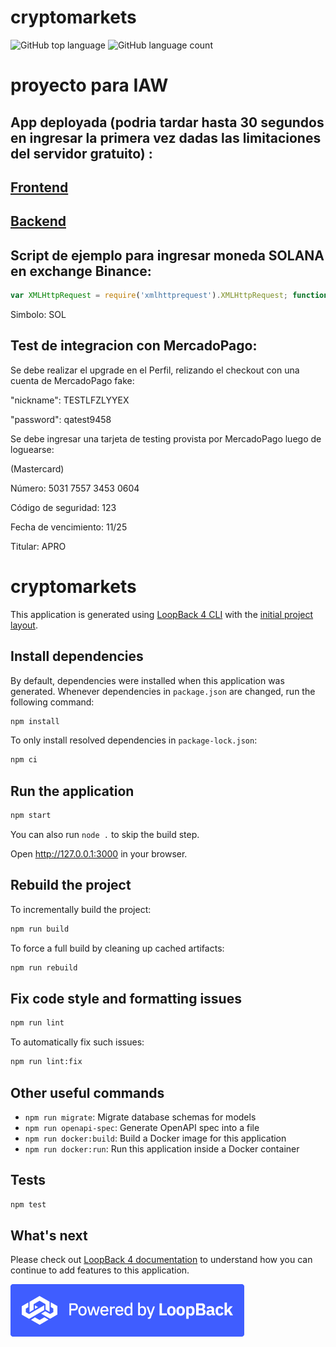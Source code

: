 # cryptomarkets

![GitHub top language](https://img.shields.io/github/languages/top/cristiancmd/crypto-markets-backend)
![GitHub language count](https://img.shields.io/github/languages/count/cristiancmd/crypto-markets-backend)

# proyecto para IAW


## App deployada (podria tardar hasta 30 segundos en ingresar la primera vez dadas las limitaciones del servidor gratuito) :

## [Frontend](https://crypto-markets-iaw.netlify.app/)


## [Backend](https://crypto-markets-api.herokuapp.com/)

## Script de ejemplo para ingresar moneda SOLANA en exchange Binance:
```js
var XMLHttpRequest = require('xmlhttprequest').XMLHttpRequest; function getCoin(callback) { var xhr = new XMLHttpRequest(); xhr.onreadystatechange = (e) => { if (xhr.readyState !== 4) { return; }; if (xhr.status === 200) { callback(JSON.parse(xhr.responseText).price); } else { console.warn('request_error'); }; }; xhr.open('GET', 'https://api.binance.com/api/v3/ticker/price?symbol=SOLUSDT'); xhr.send(); }; getCoin(returnCallback);
```
Simbolo: SOL

## Test de integracion con MercadoPago:

Se debe realizar el upgrade en el Perfil, relizando el checkout con una cuenta de MercadoPago fake:

"nickname": TESTLFZLYYEX

"password": qatest9458

Se debe ingresar una tarjeta de testing provista por MercadoPago luego de loguearse:

(Mastercard)

Número: 5031 7557 3453 0604

Código de seguridad: 123

Fecha de vencimiento: 11/25

Titular: APRO




# cryptomarkets

This application is generated using [LoopBack 4 CLI](https://loopback.io/doc/en/lb4/Command-line-interface.html) with the
[initial project layout](https://loopback.io/doc/en/lb4/Loopback-application-layout.html).

## Install dependencies

By default, dependencies were installed when this application was generated.
Whenever dependencies in `package.json` are changed, run the following command:

```sh
npm install
```

To only install resolved dependencies in `package-lock.json`:

```sh
npm ci
```

## Run the application

```sh
npm start
```

You can also run `node .` to skip the build step.

Open http://127.0.0.1:3000 in your browser.

## Rebuild the project

To incrementally build the project:

```sh
npm run build
```

To force a full build by cleaning up cached artifacts:

```sh
npm run rebuild
```

## Fix code style and formatting issues

```sh
npm run lint
```

To automatically fix such issues:

```sh
npm run lint:fix
```

## Other useful commands

- `npm run migrate`: Migrate database schemas for models
- `npm run openapi-spec`: Generate OpenAPI spec into a file
- `npm run docker:build`: Build a Docker image for this application
- `npm run docker:run`: Run this application inside a Docker container

## Tests

```sh
npm test
```

## What's next

Please check out [LoopBack 4 documentation](https://loopback.io/doc/en/lb4/) to
understand how you can continue to add features to this application.

[![LoopBack](https://github.com/loopbackio/loopback-next/raw/master/docs/site/imgs/branding/Powered-by-LoopBack-Badge-(blue)-@2x.png)](http://loopback.io/)
